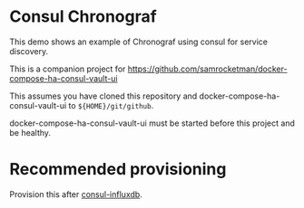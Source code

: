 # Consul Chronograf

This demo shows an example of Chronograf using consul for service discovery.

This is a companion project for
https://github.com/samrocketman/docker-compose-ha-consul-vault-ui

This assumes you have cloned this repository and
docker-compose-ha-consul-vault-ui to `${HOME}/git/github`.

docker-compose-ha-consul-vault-ui must be started before this project and be
healthy.

# Recommended provisioning

Provision this after [consul-influxdb][consul-influxdb].

[consul-influxdb]: https://github.com/samrocketman/consul-influxdb
